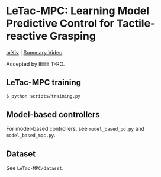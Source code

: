 
# LeTac-MPC: Learning Model Predictive Control for Tactile-reactive Grasping

[arXiv](https://arxiv.org/abs/2403.04934) | [Summary Video](https://drive.google.com/file/d/1rDwg7dA3Wfhhb3rhry0cIfAxGli7WT7k/view?usp=drive_link)

Accepted by IEEE T-RO.

## LeTac-MPC training
```bash
$ python scripts/training.py
```
## Model-based controllers
For model-based controllers, see `model_based_pd.py` and `model_based_mpc.py`.

## Dataset
See `LeTac-MPC/dataset`.

